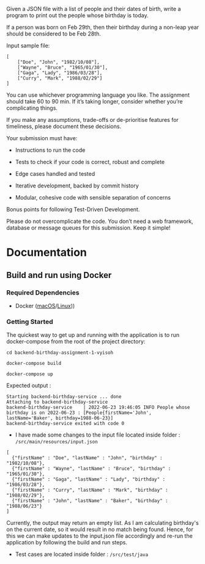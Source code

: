 Given a JSON file with a list of people and their dates of birth, write a program to print out the people whose birthday is today.

If a person was born on Feb 29th, then their birthday during a non-leap year should be considered to be Feb 28th.

Input sample file:

```
[
    ["Doe", "John", "1982/10/08"],
    ["Wayne", "Bruce", "1965/01/30"],
    ["Gaga", "Lady", "1986/03/28"],
    ["Curry", "Mark", "1988/02/29"]
]
```

You can use whichever programming language you like. The assignment should take 60 to 90 min. If it’s taking longer, consider whether you’re complicating things.

If you make any assumptions, trade-offs or de-prioritise features for timeliness, please document these decisions.

Your submission must have:

* Instructions to run the code

* Tests to check if your code is correct, robust and complete

* Edge cases handled and tested

* Iterative development, backed by commit history

* Modular, cohesive code with sensible separation of concerns

Bonus points for following Test-Driven Development.

Please do not overcomplicate the code. You don’t need a web framework, database or message queues for this submission. Keep it simple!

# Documentation

## Build and run using Docker

### Required Dependencies

* Docker ([macOS](https://docs.docker.com/desktop/mac/install/)/[Linux](https://docs.docker.com/engine/install/#server)))

### Getting Started

The quickest way to get up and running with the application is to run docker-compose from the root of the project directory:

```
cd backend-birthday-assignment-1-vyisoh
```
```
docker-compose build
```
```
docker-compose up
```
Expected output : 
```
Starting backend-birthday-service ... done
Attaching to backend-birthday-service
backend-birthday-service    | 2022-06-23 19:46:05 INFO People whose birthday is on 2022-06-23 : [People{firstName='John', lastName='Baker', birthday=1988-06-23}]
backend-birthday-service exited with code 0
```

* I have made some changes to the input file located inside folder : `/src/main/resources/input.json`

```
[
  {"firstName" : "Doe", "lastName" : "John", "birthday" : "1982/10/08"},
  {"firstName" : "Wayne", "lastName" : "Bruce", "birthday" : "1965/01/30"},
  {"firstName" : "Gaga", "lastName" : "Lady", "birthday" : "1986/03/28"},
  {"firstName" : "Curry", "lastName" : "Mark", "birthday" : "1988/02/29"},
  {"firstName" : "John", "lastName" : "Baker", "birthday" : "1988/06/23"}
]
```

Currently, the output may return an empty list. As I am calculating birthday's on the current date, so it would result in
no match being found. Hence, for this we can make updates to the input.json file accordingly and re-run the application by
following the build and run steps.

* Test cases are located inside folder : `/src/test/java` 